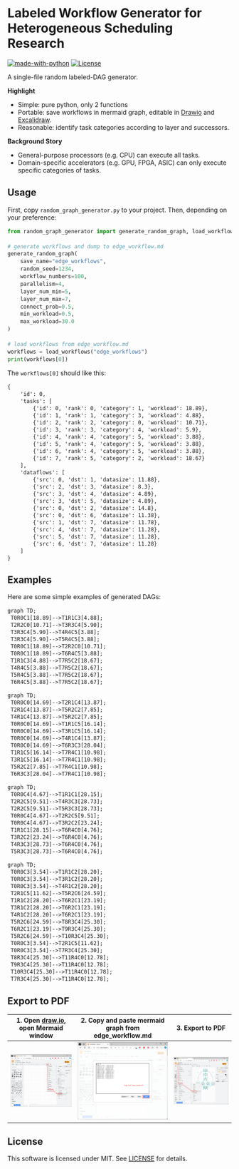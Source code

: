 # Labeled Workflow Generator for Heterogeneous Scheduling Research


[![made-with-python](https://img.shields.io/badge/Made%20with-Python-1f425f.svg)](https://www.python.org/)
[![License](http://img.shields.io/:license-mit-blue.svg)](http://badges.mit-license.org)

A single-file random labeled-DAG generator.

**Highlight**
- Simple: pure python, only 2 functions
- Portable: save workflows in mermaid graph, editable in [Drawio](https://draw.io) and  [Excalidraw](https://excalidraw.com/).
- Reasonable: identify task categories according to layer and successors.

**Background Story**
- General-purpose processors (e.g. CPU) can execute all tasks.
- Domain-specific accelerators (e.g. GPU, FPGA, ASIC) can only execute specific categories of tasks.

## Usage

First, copy `random_graph_generator.py` to your project. Then, depending on your preference:

```python
from random_graph_generator import generate_random_graph, load_workflows

# generate workflows and dump to edge_workflow.md
generate_random_graph(
    save_name="edge_workflows",
    random_seed=1234,
    workflow_numbers=100,
    parallelism=4,
    layer_num_min=5,
    layer_num_max=7,
    connect_prob=0.5,
    min_workload=0.5,
    max_workload=30.0
)

# load workflows from edge_workflow.md
workflows = load_workflows("edge_workflows")
print(workflows[0])
```

The `workflows[0]` should like this:
```
{
    'id': 0,
    'tasks': [
        {'id': 0, 'rank': 0, 'category': 1, 'workload': 18.89},
        {'id': 1, 'rank': 1, 'category': 3, 'workload': 4.88},
        {'id': 2, 'rank': 2, 'category': 0, 'workload': 10.71},
        {'id': 3, 'rank': 3, 'category': 4, 'workload': 5.9},
        {'id': 4, 'rank': 4, 'category': 5, 'workload': 3.88},
        {'id': 5, 'rank': 4, 'category': 5, 'workload': 3.88},
        {'id': 6, 'rank': 4, 'category': 5, 'workload': 3.88},
        {'id': 7, 'rank': 5, 'category': 2, 'workload': 18.67}
    ],
    'dataflows': [
        {'src': 0, 'dst': 1, 'datasize': 11.88},
        {'src': 2, 'dst': 3, 'datasize': 8.3},
        {'src': 3, 'dst': 4, 'datasize': 4.89},
        {'src': 3, 'dst': 5, 'datasize': 4.89},
        {'src': 0, 'dst': 2, 'datasize': 14.8},
        {'src': 0, 'dst': 6, 'datasize': 11.38},
        {'src': 1, 'dst': 7, 'datasize': 11.78},
        {'src': 4, 'dst': 7, 'datasize': 11.28},
        {'src': 5, 'dst': 7, 'datasize': 11.28},
        {'src': 6, 'dst': 7, 'datasize': 11.28}
    ]
}
```


## Examples

Here are some simple examples of generated DAGs:

```mermaid
graph TD;
 T0R0C1[18.89]-->T1R1C3[4.88];
 T2R2C0[10.71]-->T3R3C4[5.90];
 T3R3C4[5.90]-->T4R4C5[3.88];
 T3R3C4[5.90]-->T5R4C5[3.88];
 T0R0C1[18.89]-->T2R2C0[10.71];
 T0R0C1[18.89]-->T6R4C5[3.88];
 T1R1C3[4.88]-->T7R5C2[18.67];
 T4R4C5[3.88]-->T7R5C2[18.67];
 T5R4C5[3.88]-->T7R5C2[18.67];
 T6R4C5[3.88]-->T7R5C2[18.67];
```
```mermaid
graph TD;
 T0R0C0[14.69]-->T2R1C4[13.87];
 T2R1C4[13.87]-->T5R2C2[7.85];
 T4R1C4[13.87]-->T5R2C2[7.85];
 T0R0C0[14.69]-->T1R1C5[16.14];
 T0R0C0[14.69]-->T3R1C5[16.14];
 T0R0C0[14.69]-->T4R1C4[13.87];
 T0R0C0[14.69]-->T6R3C3[28.04];
 T1R1C5[16.14]-->T7R4C1[10.98];
 T3R1C5[16.14]-->T7R4C1[10.98];
 T5R2C2[7.85]-->T7R4C1[10.98];
 T6R3C3[28.04]-->T7R4C1[10.98];
```

```mermaid
graph TD;
 T0R0C4[4.67]-->T1R1C1[28.15];
 T2R2C5[9.51]-->T4R3C3[28.73];
 T2R2C5[9.51]-->T5R3C3[28.73];
 T0R0C4[4.67]-->T2R2C5[9.51];
 T0R0C4[4.67]-->T3R2C2[23.24];
 T1R1C1[28.15]-->T6R4C0[4.76];
 T3R2C2[23.24]-->T6R4C0[4.76];
 T4R3C3[28.73]-->T6R4C0[4.76];
 T5R3C3[28.73]-->T6R4C0[4.76];
```

```mermaid
graph TD;
 T0R0C3[3.54]-->T1R1C2[28.20];
 T0R0C3[3.54]-->T3R1C2[28.20];
 T0R0C3[3.54]-->T4R1C2[28.20];
 T2R1C5[11.62]-->T5R2C6[24.59];
 T1R1C2[28.20]-->T6R2C1[23.19];
 T3R1C2[28.20]-->T6R2C1[23.19];
 T4R1C2[28.20]-->T6R2C1[23.19];
 T5R2C6[24.59]-->T8R3C4[25.30];
 T6R2C1[23.19]-->T9R3C4[25.30];
 T5R2C6[24.59]-->T10R3C4[25.30];
 T0R0C3[3.54]-->T2R1C5[11.62];
 T0R0C3[3.54]-->T7R3C4[25.30];
 T8R3C4[25.30]-->T11R4C0[12.78];
 T9R3C4[25.30]-->T11R4C0[12.78];
 T10R3C4[25.30]-->T11R4C0[12.78];
 T7R3C4[25.30]-->T11R4C0[12.78];
```

## Export to PDF


| 1. Open [draw.io](https://draw.io), open Mermaid window | 2. Copy and paste mermaid graph from edge_workflow.md | 3. Export to PDF |
| ------------------------------------------------------- | ----------------------------------------------------- | ---------------- |
| ![](docs/1.png)                                              | ![](docs/2.png)                                            | ![](docs/3.png)       |

## License

This software is licensed under MIT. See [LICENSE](LICENSE) for details.